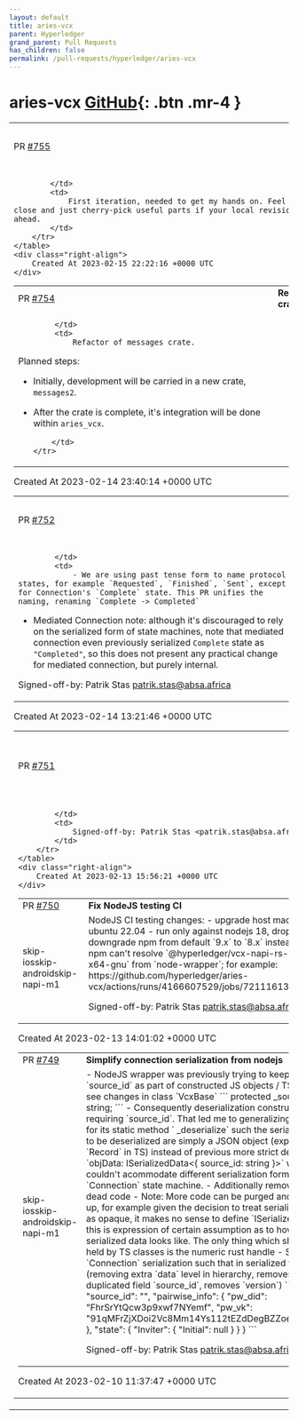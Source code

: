 ```yaml
---
layout: default
title: aries-vcx
parent: Hyperledger
grand_parent: Pull Requests
has_children: false
permalink: /pull-requests/hyperledger/aries-vcx
---
```


# aries-vcx <span class="fs-3 right-align">[GitHub](https://github.com/hyperledger/aries-vcx){: .btn .mr-4 }</span>


<div>
    <table>
        <tr>
            <td>
                PR <a href="https://github.com/hyperledger/aries-vcx/pull/755" class=".btn">#755</a>
            </td>
            <td>
                <b>
                    Add tests on top of messages_crate PR
                </b>
            </td>
        </tr>
        <tr>
            <td>
                
            </td>
            <td>
                First iteration, needed to get my hands on. Feel free to merge OR close and just cherry-pick useful parts if your local revision is perhaps already ahead.
            </td>
        </tr>
    </table>
    <div class="right-align">
        Created At 2023-02-15 22:22:16 +0000 UTC
    </div>
</div>

<div>
    <table>
        <tr>
            <td>
                PR <a href="https://github.com/hyperledger/aries-vcx/pull/754" class=".btn">#754</a>
            </td>
            <td>
                <b>
                    Refactor/messages crate
                </b>
            </td>
        </tr>
        <tr>
            <td>
                
            </td>
            <td>
                Refactor of messages crate.

Planned steps:
  - Initially, development will be carried in a new crate, `messages2`.
  - After the crate is complete, it's integration will be done within `aries_vcx`.
 

            </td>
        </tr>
    </table>
    <div class="right-align">
        Created At 2023-02-14 23:40:14 +0000 UTC
    </div>
</div>

<div>
    <table>
        <tr>
            <td>
                PR <a href="https://github.com/hyperledger/aries-vcx/pull/752" class=".btn">#752</a>
            </td>
            <td>
                <b>
                    Rename connection 'Complete' state to 'Completed'
                </b>
            </td>
        </tr>
        <tr>
            <td>
                
            </td>
            <td>
                - We are using past tense form to name protocol states, for example `Requested`, `Finished`, `Sent`, except for Connection's `Complete` state. This PR unifies the naming, renaming `Complete -> Completed`
- Mediated Connection note: although it's discouraged to rely on the serialized form of state machines, note that mediated connection even previously serialized `Complete` state as `"Completed"`, so this does not present any practical change for mediated connection, but purely internal. 

Signed-off-by: Patrik Stas <patrik.stas@absa.africa>
            </td>
        </tr>
    </table>
    <div class="right-align">
        Created At 2023-02-14 13:21:46 +0000 UTC
    </div>
</div>

<div>
    <table>
        <tr>
            <td>
                PR <a href="https://github.com/hyperledger/aries-vcx/pull/751" class=".btn">#751</a>
            </td>
            <td>
                <b>
                    Update CI host images to ubuntu 22.04
                </b>
            </td>
        </tr>
        <tr>
            <td>
                
            </td>
            <td>
                Signed-off-by: Patrik Stas <patrik.stas@absa.africa>
            </td>
        </tr>
    </table>
    <div class="right-align">
        Created At 2023-02-13 15:56:21 +0000 UTC
    </div>
</div>

<div>
    <table>
        <tr>
            <td>
                PR <a href="https://github.com/hyperledger/aries-vcx/pull/750" class=".btn">#750</a>
            </td>
            <td>
                <b>
                    Fix NodeJS testing CI
                </b>
            </td>
        </tr>
        <tr>
            <td>
                <span class="chip">skip-ios</span><span class="chip">skip-android</span><span class="chip">skip-napi-m1</span>
            </td>
            <td>
                NodeJS CI testing changes:
- upgrade host machines to ubuntu 22.04
- run only against nodejs 18, drop 12
- downgrade npm from default `9.x` to `8.x` instead (on 9x, npm can't resolve `@hyperledger/vcx-napi-rs-linux-x64-gnu` from `node-wrapper`; for example: https://github.com/hyperledger/aries-vcx/actions/runs/4166607529/jobs/7211161331)

Signed-off-by: Patrik Stas <patrik.stas@absa.africa>
            </td>
        </tr>
    </table>
    <div class="right-align">
        Created At 2023-02-13 14:01:02 +0000 UTC
    </div>
</div>

<div>
    <table>
        <tr>
            <td>
                PR <a href="https://github.com/hyperledger/aries-vcx/pull/749" class=".btn">#749</a>
            </td>
            <td>
                <b>
                    Simplify connection serialization from nodejs
                </b>
            </td>
        </tr>
        <tr>
            <td>
                <span class="chip">skip-ios</span><span class="chip">skip-android</span><span class="chip">skip-napi-m1</span>
            </td>
            <td>
                - NodeJS wrapper was previously trying to keep value of `source_id` as part of constructed JS objects / TS classes, see changes in class `VcxBase`
```
protected _sourceId: string;
```
- Consequently deserialization constructors requiring `source_id`. That led me to generalizing signature for its static method ` _deserialize` such the serialized data to be deserialized are simply a JSON object (expressed as `Record<string, unknown>` in TS) instead of previous more strict definition `objData: ISerializedData<{ source_id: string }>`  which couldn't acommodate different serialization format of `Connection` state machine.
- Additionally removed some dead code
- Note: More code can be purged and cleaned up, for example given the decision to treat serialized data as opaque, it makes no sense to define `ISerializedData`, as this is expression of certain assumption as to how that serialized data looks like. The only thing which should be held by TS classes is the numeric rust handle
- Simplifies `Connection` serialization such that in serialized to (removing extra `data` level in hierarchy, removes duplicated field `source_id`, removes `version`)
```
{
    "source_id": "",
    "pairwise_info": {
        "pw_did": "FhrSrYtQcw3p9xwf7NYemf",
        "pw_vk": "91qMFrZjXDoi2Vc8Mm14Ys112tEZdDegBZZoembFEATE"
    },
    "state": {
        "Inviter": {
            "Initial": null
        }
    }
}
```



Signed-off-by: Patrik Stas <patrik.stas@absa.africa>
            </td>
        </tr>
    </table>
    <div class="right-align">
        Created At 2023-02-10 11:37:47 +0000 UTC
    </div>
</div>

